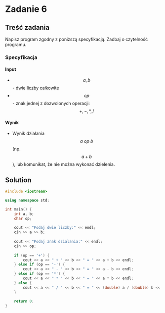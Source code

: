 # Zadanie 6

## Treść zadania

Napisz program zgodny z poniższą specyfikacją. Zadbaj o czytelność programu.

### Specyfikacja

#### Input

* $$a, b$$ - dwie liczby całkowite
* $$op$$ - znak jednej z dozwolonych operacji: $$+,-,*,/$$ 

#### Wynik

* Wynik działania$$a\ op\ b$$ (np. $$a+b$$), lub komunikat, że nie można wykonać dzielenia.

## Solution

```cpp
#include <iostream>

using namespace std;

int main() {
    int a, b;
    char op;
    
    cout << "Podaj dwie liczby:" << endl;
    cin >> a >> b;
    
    cout << "Podaj znak dzialania:" << endl;
    cin >> op;
    
    if (op == '+') {
        cout << a << " + " << b << " = " << a + b << endl;
    } else if (op == '-') {
        cout << a << " - " << b << " = " << a - b << endl;
    } else if (op == '*') {
        cout << a << " * " << b << " = " << a * b << endl;
    } else {
        cout << a << " / " << b << " = " << (double) a / (double) b << endl;
    }
    
    return 0;
}
```
